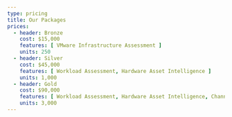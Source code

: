 ```yaml
---
type: pricing
title: Our Packages
prices:
  - header: Bronze
    cost: $15,000
    features: [ VMware Infrastructure Assessment ]
    units: 250
  - header: Silver
    cost: $45,000
    features: [ Workload Assessment, Hardware Asset Intelligence ]
    units: 1,000
  - header: Gold
    cost: $90,000
    features: [ Workload Assessment, Hardware Asset Intelligence, Channel Partner Ready ]
    units: 3,000
---
```

